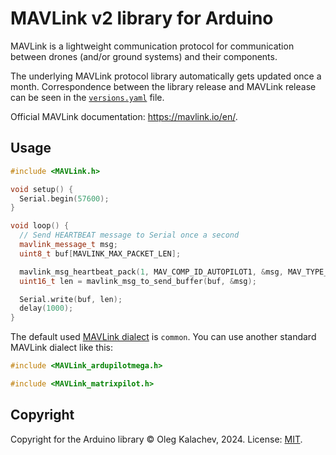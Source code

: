 # MAVLink v2 library for Arduino

MAVLink is a lightweight communication protocol for communication between drones (and/or ground systems) and their components.

The underlying MAVLink protocol library automatically gets updated once a month. Correspondence between the library release and MAVLink release can be seen in the [`versions.yaml`](versions.yaml) file.

Official MAVLink documentation: https://mavlink.io/en/.

## Usage

```cpp
#include <MAVLink.h>

void setup() {
  Serial.begin(57600);
}

void loop() {
  // Send HEARTBEAT message to Serial once a second
  mavlink_message_t msg;
  uint8_t buf[MAVLINK_MAX_PACKET_LEN];

  mavlink_msg_heartbeat_pack(1, MAV_COMP_ID_AUTOPILOT1, &msg, MAV_TYPE_QUADROTOR, MAV_AUTOPILOT_GENERIC, MAV_MODE_FLAG_MANUAL_INPUT_ENABLED, 0, MAV_STATE_STANDBY);
  uint16_t len = mavlink_msg_to_send_buffer(buf, &msg);

  Serial.write(buf, len);
  delay(1000);
}
```

The default used [MAVLink dialect](https://mavlink.io/en/messages/#dialects) is `common`. You can use another standard MAVLink dialect like this:

```cpp
#include <MAVLink_ardupilotmega.h>
```

```cpp
#include <MAVLink_matrixpilot.h>
```

## Copyright

Copyright for the Arduino library © Oleg Kalachev, 2024. License: [MIT](LICENSE.txt).
